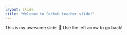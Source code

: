 ```yaml
---
layout: slide
title: "Welcome to Github teacher slide!"
---
```

This is my awesome slide. :tada:
Use the left arrow to go back!
